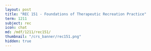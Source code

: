 ```yaml
---
layout: post
title: "REC 151 - Foundations of Therapeutic Recreation Practice"
term: 1211
subject: rec
icon: chat
md: /mdf/1211/rec151/
thumbnail: "/crs_banner/rec151.png"
hidden: true
---
```

